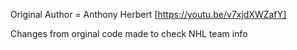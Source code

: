 Original Author = Anthony Herbert [https://youtu.be/v7xjdXWZafY]

Changes from orginal code made to check NHL team info
